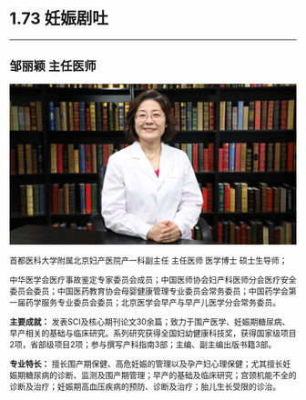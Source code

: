 # 1.73 妊娠剧吐

---



## 邹丽颖 主任医师

![1678427159490](image/c01_73/1678427159490.png)

首都医科大学附属北京妇产医院产一科副主任 主任医师 医学博士 硕士生导师；

中华医学会医疗事故鉴定专家委员会成员；中国医师协会妇产科医师分会医疗安全委员会委员；中国医药教育协会母婴健康管理专业委员会常务委员；中国药学会第一届药学服务专业委员会委员；北京医学会早产与早产儿医学分会常务委员。

**主要成就：** 发表SCI及核心期刊论文30余篇；致力于围产医学、妊娠期糖尿病、早产相关的基础与临床研究。系列研究获得全国妇幼健康科技奖，获得国家级项目2项，省部级项目2项；参与撰写产科指南3部；主编、副主编出版书籍3部。

**专业特长：** 擅长围产期保健、高危妊娠的管理以及孕产妇心理保健；尤其擅长妊娠期糖尿病的诊断、监测及围产期管理；早产的基础及临床研究；宫颈机能不全的诊断及治疗；妊娠期高血压疾病的预防、诊断及治疗；胎儿生长受限的诊治。
